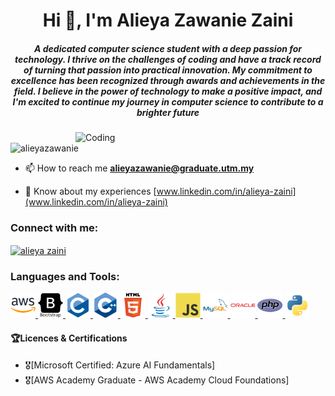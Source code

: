 <h1 align="center">Hi 👋, I'm Alieya Zawanie Zaini</h1>

<h5 align="center">A dedicated computer science student with a deep passion for technology. I thrive on the challenges of coding and have a track record of turning that passion into practical innovation. My commitment to excellence has been recognized through awards and achievements in the field. I believe in the power of technology to make a positive impact, and I'm excited to continue my journey in computer science to contribute to a brighter future</h5>
<img align="right" alt="Coding" width="400" src= "https://si.wsj.net/public/resources/images/OG-DV513_202002_M_20200221131814.gif"


<p align="left"> <img src="https://komarev.com/ghpvc/?username=alieyazawanie&label=Profile%20views&color=0e75b6&style=flat" alt="alieyazawanie" /> </p>

- 📫 How to reach me **alieyazawanie@graduate.utm.my**

- 📄 Know about my experiences [www.linkedin.com/in/alieya-zaini](www.linkedin.com/in/alieya-zaini)

<h3 align="left">Connect with me:</h3>
<p align="left">
<a href="https://www.linkedin.com/in/alieya-zaini" target="blank"><img align="center" src="https://raw.githubusercontent.com/rahuldkjain/github-profile-readme-generator/master/src/images/icons/Social/linked-in-alt.svg" alt="alieya zaini" height="30" width="40" /></a>
</p>

<h3 align="left">Languages and Tools:</h3>
<p align="left"> <a href="https://aws.amazon.com" target="_blank" rel="noreferrer"> <img src="https://raw.githubusercontent.com/devicons/devicon/master/icons/amazonwebservices/amazonwebservices-original-wordmark.svg" alt="aws" width="40" height="40"/> </a> <a href="https://getbootstrap.com" target="_blank" rel="noreferrer"> <img src="https://raw.githubusercontent.com/devicons/devicon/master/icons/bootstrap/bootstrap-plain-wordmark.svg" alt="bootstrap" width="40" height="40"/> </a> <a href="https://www.cprogramming.com/" target="_blank" rel="noreferrer"> <img src="https://raw.githubusercontent.com/devicons/devicon/master/icons/c/c-original.svg" alt="c" width="40" height="40"/> </a> <a href="https://www.w3schools.com/cpp/" target="_blank" rel="noreferrer"> <img src="https://raw.githubusercontent.com/devicons/devicon/master/icons/cplusplus/cplusplus-original.svg" alt="cplusplus" width="40" height="40"/> </a> <a href="https://www.w3.org/html/" target="_blank" rel="noreferrer"> <img src="https://raw.githubusercontent.com/devicons/devicon/master/icons/html5/html5-original-wordmark.svg" alt="html5" width="40" height="40"/> </a> <a href="https://www.java.com" target="_blank" rel="noreferrer"> <img src="https://raw.githubusercontent.com/devicons/devicon/master/icons/java/java-original.svg" alt="java" width="40" height="40"/> </a> <a href="https://developer.mozilla.org/en-US/docs/Web/JavaScript" target="_blank" rel="noreferrer"> <img src="https://raw.githubusercontent.com/devicons/devicon/master/icons/javascript/javascript-original.svg" alt="javascript" width="40" height="40"/> </a> <a href="https://www.mysql.com/" target="_blank" rel="noreferrer"> <img src="https://raw.githubusercontent.com/devicons/devicon/master/icons/mysql/mysql-original-wordmark.svg" alt="mysql" width="40" height="40"/> </a> <a href="https://www.oracle.com/" target="_blank" rel="noreferrer"> <img src="https://raw.githubusercontent.com/devicons/devicon/master/icons/oracle/oracle-original.svg" alt="oracle" width="40" height="40"/> </a> <a href="https://www.php.net" target="_blank" rel="noreferrer"> <img src="https://raw.githubusercontent.com/devicons/devicon/master/icons/php/php-original.svg" alt="php" width="40" height="40"/> </a> <a href="https://www.python.org" target="_blank" rel="noreferrer"> <img src="https://raw.githubusercontent.com/devicons/devicon/master/icons/python/python-original.svg" alt="python" width="40" height="40"/> </a> </p>

#### 🏆Licences & Certifications
- 🎖️[Microsoft Certified: Azure AI Fundamentals]
- 🎖️[AWS Academy Graduate - AWS Academy Cloud Foundations]

